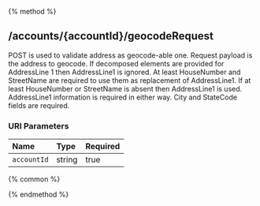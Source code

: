 {% method %}
## /accounts/{accountId}/geocodeRequest

POST is used to validate address as geocode-able one. Request payload is the address to geocode. If decomposed elements are provided for AddressLine 1 then AddressLine1 is ignored. At least HouseNumber and StreetName are required to use them as replacement of AddressLine1. If at least HouseNumber or StreetName is absent then AddressLine1 is used. AddressLine1 information is required in either way. City and StateCode fields are required.


### URI Parameters
| Name | Type | Required |
|:-----|:-----|:---------|
| `accountId` | string | true |






{% common %}



{% endmethod %}